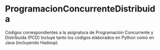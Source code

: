 # ProgramacionConcurrenteDistribuida
Códigos correspondientes a la asignatura de Programación Concurrente y Distribuida (PCD)
Incluye tanto los códigos elaborados en Python como en Java (incluyendo Hadoop)
